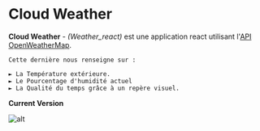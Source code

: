 # Cloud Weather

**Cloud Weather** - *(Weather_react)* est une application react utilisant l'[API OpenWeatherMap](https://openweathermap.org/).
```
Cette dernière nous renseigne sur :

► La Température extérieure.
► Le Pourcentage d'humidité actuel
► La Qualité du temps grâce à un repère visuel.
```

**Current Version**

![alt](https://github.com/jeanpruski/jeanpruski.github.io/blob/master/gif/weather.gif?raw=true)
